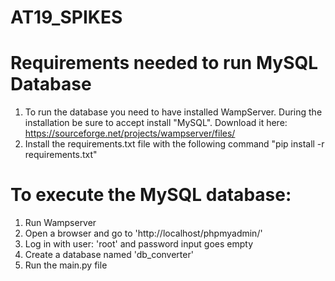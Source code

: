 # AT19_SPIKES
# Requirements needed to run MySQL Database
1.	To run the database you need to have installed WampServer. During the installation be sure to accept install "MySQL". Download it here:  https://sourceforge.net/projects/wampserver/files/
2.	Install the requirements.txt file with the following command "pip install -r requirements.txt"
# To execute the MySQL database:
1.	Run Wampserver
2.	Open a browser and go to 'http://localhost/phpmyadmin/'
3.	Log in with user: 'root' and password input goes empty
4.	Create a database named 'db_converter'
5.	Run the main.py file
